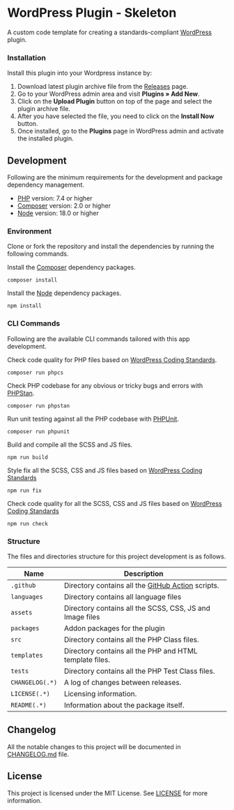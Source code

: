 # WordPress Plugin - Skeleton
A custom code template for creating a standards-compliant [WordPress](https://wordpress.org) plugin.

### Installation
Install this plugin into your Wordpress instance by:

1. Download latest plugin archive file from the [Releases](../../releases) page.
2. Go to your WordPress admin area and visit **Plugins » Add New**.
3. Click on the **Upload Plugin** button on top of the page and select the plugin archive file.
4. After you have selected the file, you need to click on the **Install Now** button.
5. Once installed, go to the **Plugins** page in WordPress admin and activate the installed plugin.

## Development
Following are the minimum requirements for the development and package dependency management.

- [PHP](https://php.net) version: 7.4 or higher
- [Composer](https://getcomposer.org/) version: 2.0 or higher
- [Node](https://nodejs.org) version: 18.0 or higher

### Environment
Clone or fork the repository and install the dependencies by running the following commands.

Install the [Composer](https://getcomposer.org/) dependency packages.
```shell
composer install
```

Install the [Node](https://nodejs.org) dependency packages.
```shell
npm install
```

### CLI Commands
Following are the available CLI commands tailored with this app development.

Check code quality for PHP files based on [WordPress Coding Standards](https://developer.wordpress.org/coding-standards/wordpress-coding-standards/).
```shell
composer run phpcs
```

Check PHP codebase for any obvious or tricky bugs and errors with [PHPStan](https://phpstan.org).
```shell
composer run phpstan
```

Run unit testing against all the PHP codebase with [PHPUnit](https://phpunit.de).
```shell
composer run phpunit
```

Build and compile all the SCSS and JS files.
```shell
npm run build
```

Style fix all the SCSS, CSS and JS files based on [WordPress Coding Standards](https://developer.wordpress.org/coding-standards/wordpress-coding-standards/)
```shell
npm run fix
```

Check code quality for all the SCSS, CSS and JS files based on [WordPress Coding Standards](https://developer.wordpress.org/coding-standards/wordpress-coding-standards/)
```shell
npm run check
```

### Structure
The files and directories structure for this project development is as follows.

| Name | Description |
| --- | --- |
| `.github` | Directory contains all the [GitHub Action](https://github.com/features/actions) scripts. |
| `languages` | Directory contains all language files |
| `assets` | Directory contains all the SCSS, CSS, JS and Image files |
| `packages` | Addon packages for the plugin |
| `src` | Directory contains all the PHP Class files. |
| `templates` | Directory contains all the PHP and HTML template files. |
| `tests` | Directory contains all the PHP Test Class files. |
| `CHANGELOG(.*)` | A log of changes between releases. |
| `LICENSE(.*)` | Licensing information. |
| `README(.*)` | Information about the package itself. |

## Changelog
All the notable changes to this project will be documented in [CHANGELOG.md](CHANGELOG.md) file.

## License
This project is licensed under the MIT License. See [LICENSE](LICENSE.md) for more information.
